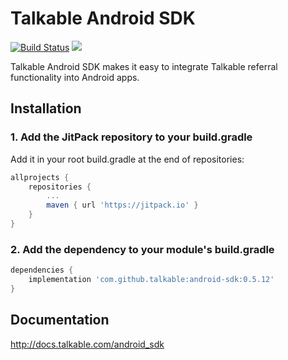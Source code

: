 # Talkable Android SDK

[![Build Status](https://circleci.com/gh/talkable/android-sdk.svg?style=svg)](https://circleci.com/gh/talkable/android-sdk)
[![](https://jitpack.io/v/talkable/android-sdk.svg)](https://jitpack.io/#talkable/android-sdk)

Talkable Android SDK makes it easy to integrate Talkable referral functionality into Android apps.

## Installation

### 1. Add the JitPack repository to your build.gradle

Add it in your root build.gradle at the end of repositories:

```gradle
allprojects {
	repositories {
		...
		maven { url 'https://jitpack.io' }
	}
}
```

### 2. Add the dependency to your module's build.gradle

```gradle
dependencies {
	implementation 'com.github.talkable:android-sdk:0.5.12'
}
```

## Documentation

<http://docs.talkable.com/android_sdk>

